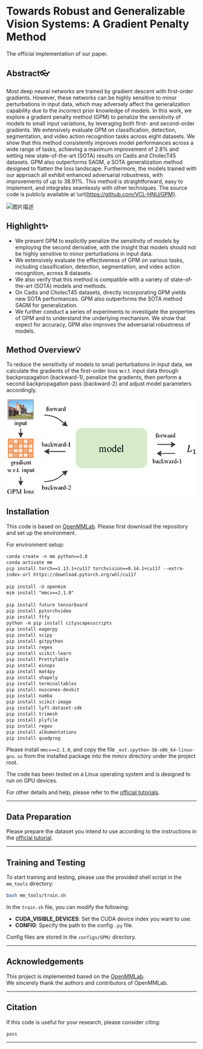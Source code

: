 # Towards Robust and Generalizable Vision Systems: A Gradient Penalty Method

The official implementation of our paper.

## Abstract👓

Most deep neural networks are trained by gradient descent with first-order gradients. However, these networks can be highly sensitive to minor perturbations in input data, which may adversely affect the generalization capability due to the incorrect prior knowledge of models. In this work, we explore a gradient penalty method (GPM) to penalize the sensitivity of models to small input variations, by leveraging both first- and second-order gradients. We extensively evaluate GPM on classification, detection, segmentation, and video action recognition tasks across eight datasets. We show that this method consistently improves model performances across a wide range of tasks, achieving a maximum improvement of 2.8\% and setting new state-of-the-art (SOTA) results on Cadis and CholecT45 datasets. GPM also outperforms SAGM, a SOTA generalization method designed to flatten the loss landscape. Furthermore, the models trained with our approach all exhibit enhanced adversarial robustness, with improvements of up to 38.91\%. This method is straightforward, easy to implement, and integrates seamlessly with other techniques. The source code is publicly available at \url{https://github.com/VCL-HNU/GPM}.

<img src="intro_dog.png" alt="图片描述" width="518">

## Highlight✨

- We present GPM to explicitly penalize the sensitivity of models by employing the second derivative, with the insight that models should not be highly sensitive to minor perturbations in input data.
- We extensively evaluate the effectiveness of GPM on various tasks, including classification, detection, segmentation, and video action recognition, across 8 datasets.
- We also verify that  this method is compatible with a variety of state-of-the-art (SOTA) models and methods. 
- On Cadis and CholecT45 datasets, directly incorporating GPM yields new SOTA performances. GPM also outperforms the SOTA method SAGM for generalization.
- We further conduct a series of experiments to investigate the properties of GPM and to understand the underlying mechanism. We show that expect for accuracy, GPM also improves the adversarial robustness of models.


## Method Overview💡

To reduce the sensitivity of models to small perturbations in input data, we calculate the gradients of the first-order loss w.r.t. input data through backpropagation (backward-1), penalize the gradients, then perform a second backpropagation pass (backward-2) and adjust model parameters accordingly.

<img src="method.png" alt="图片描述" width="518">


## Installation

This code is based on [OpenMMLab](https://github.com/open-mmlab). Please first download the repository and set up the environment.

For environment setup:

```
conda create -n mm python==3.8
conda activate mm
pip install torch==1.13.1+cu117 torchvision==0.14.1+cu117 --extra-index-url https://download.pytorch.org/whl/cu117

pip install -U openmim
mim install "mmcv==2.1.0"

pip install future tensorboard
pip install pytorchvideo
pip install ftfy
python -m pip install cityscapesscripts
pip install eagerpy
pip install scipy
pip install gitpython
pip install regex
pip install scikit-learn
pip install PrettyTable
pip install einops
pip install mat4py
pip install shapely
pip install terminaltables
pip install nuscenes-devkit
pip install numba
pip install scikit-image
pip install lyft-dataset-sdk
pip install trimesh
pip install plyfile
pip install regex
pip install albumentations
pip install quadprog
```

Please install `mmcv==2.1.0`, and copy the file `_ext.cpython-38-x86_64-linux-gnu.so` from the installed package into the mmcv directory under the project root.

The code has been tested on a Linux operating system and is designed to run on GPU devices.

For other details and help, please refer to the [official tutorials](https://mmpretrain.readthedocs.io/en/latest/user_guides/config.html).

---

## Data Preparation

Please prepare the dataset you intend to use according to the instructions in the [official tutorial](https://mmpretrain.readthedocs.io/en/latest/user_guides/dataset_prepare.html).

---

## Training and Testing

To start training and testing, please use the provided shell script in the `mm_tools` directory:

```bash
bash mm_tools/train.sh
```

In the `train.sh` file, you can modify the following:

- **CUDA_VISIBLE_DEVICES**: Set the CUDA device index you want to use.
- **CONFIG**: Specify the path to the config `.py` file.

Config files are stored in the `configs/GPM/` directory.

---

## Acknowledgements

This project is implemented based on the [OpenMMLab](https://github.com/open-mmlab).  
We sincerely thank the authors and contributors of OpenMMLab.

---

## Citation

If this code is useful for your research, please consider citing:

```
pass
```

---



